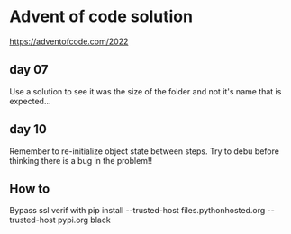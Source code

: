 # Advent of code solution

https://adventofcode.com/2022

## day 07
Use a solution to see it was the size of the folder and not it's name that is expected...

## day 10
Remember to re-initialize object state between steps.
Try to debu before thinking there is a bug in the problem!!

## How to
Bypass ssl verif with pip install
--trusted-host files.pythonhosted.org --trusted-host pypi.org black